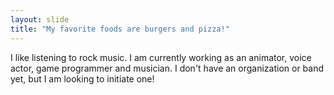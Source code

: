 ```yaml
---
layout: slide
title: "My favorite foods are burgers and pizza!"
---
```

I like listening to rock music.
I am currently working as an animator, voice actor, game programmer and musician. 
I don't have an organization or band yet, but I am looking to initiate one!
